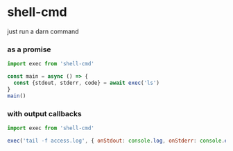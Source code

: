 # shell-cmd

just run a darn command

### as a promise

```javascript
import exec from 'shell-cmd'

const main = async () => {
  const {stdout, stderr, code} = await exec('ls')
}
main()
```

### with output callbacks

```javascript
import exec from 'shell-cmd'

exec('tail -f access.log', { onStdout: console.log, onStderr: console.error })
```

